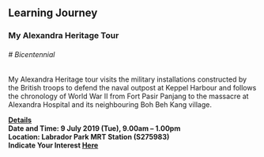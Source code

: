 <!-- ---
title: 'Learning Festival 1-19 July 2019'
permalink: '/events/learning-journeys/event-details/LJ_ AlexandraTour'
breadcrumb: 'Learning Journey'

--- -->


## Learning Journey
### My Alexandra Heritage Tour

###### _# Bicentennial_ 

My Alexandra Heritage tour visits the military installations constructed by the British troops to defend the naval outpost at Keppel Harbour and follows the chronology of World War II from Fort Pasir Panjang to the massacre at Alexandra Hospital and its neighbouring Boh Beh Kang village.

<b><u>Details</u><br>
**Date and Time: 9 July 2019 (Tue), 9.00am – 1.00pm** <br>
**Location: Labrador Park MRT Station (S275983)** <br>
**Indicate Your Interest [Here](https://www.eventbrite.sg/e/my-alexandra-heritage-tour-tickets-63638171484)** 

